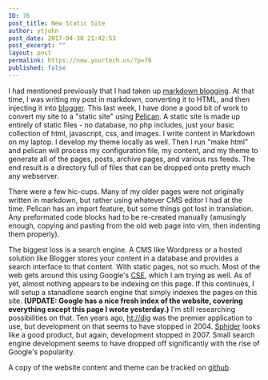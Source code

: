 ```yaml
---
ID: 76
post_title: New Static Site
author: ytjohn
post_date: 2017-04-30 21:42:53
post_excerpt: ""
layout: post
permalink: https://new.yourtech.us/?p=76
published: false
---
```

I had mentioned previously that I had taken up [markdown blogging](|filename|markdown-blogging.md). At that time, I was writing my post in markdown, converting it to HTML, and then injecting it into [blogger](http://www.blogger.com). This last week, I have done a good bit of work to convert my site to a "static site" using [Pelican](http://www.getpelican.com/). A static site is made up entirely of static files - no database, no php includes, just your basic collection of html, javascript, css, and images. I write content in Markdown on my laptop. I develop my theme locally as well. Then I run "make html" and pelican will process my configuration file, my content, and my theme to generate all of the pages, posts, archive pages, and various rss feeds. The end result is a directory full of files that can be dropped onto pretty much any webserver.

There were a few hic-cups. Many of my older pages were not originally written in markdown, but rather using whatever CMS editor I had at the time. Pelican has an import feature, but some things got lost in translation. Any preformated code blocks had to be re-created manually (amusingly enough, copying and pasting from the old web page into vim, then indenting them properly).

The biggest loss is a search engine. A CMS like Wordpress or a hosted solution like Blogger stores your content in a database and provides a search interface to that content. With static pages, not so much. Most of the web gets around this using Google's [CSE](http://www.google.com/cse), which I am trying as well. As of yet, almost nothing appears to be indexing on this page. If this continues, I will setup a stanadlone search engine that simply indexes the pages on this site. __(**UPDATE**: Google has a nice fresh index of the website, covering everything except this page I wrote yesterday.)__ I'm still researching possibilities on that. Ten years ago, [ht://dig](http://www.htdig.org/) was the premier application to use, but development on that seems to have stopped in 2004. [Sphider](http://www.sphider.eu/) looks like a good product, but again, development stopped in 2007. Small search engine development seems to have dropped off significantly with the rise of Google's popularity. 

A copy of the website content and theme can be tracked on [github](http://www.github.com/ytjohn/ytwebsite).